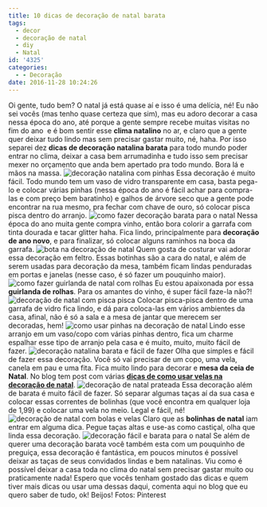 ```yaml
---
title: 10 dicas de decoração de natal barata
tags:
  - decor
  - decoração de natal
  - diy
  - Natal
id: '4325'
categories:
  - - Decoração
date: 2016-11-28 10:24:26
---
```


Oi gente, tudo bem? O natal já está quase aí e isso é uma delícia, né! Eu não sei vocês (mas tenho quase certeza que sim), mas eu adoro decorar a casa nessa época do ano, até porque a gente sempre recebe muitas visitas no fim do ano  e é bom sentir esse **clima natalino** no ar, e claro que a gente quer deixar tudo lindo mas sem precisar gastar muito, né, haha. Por isso separei dez **dicas de decoração natalina barata** para todo mundo poder entrar no clima, deixar a casa bem arrumadinha e tudo isso sem precisar mexer no orçamento que anda bem apertado pra todo mundo. Bora lá e mãos na massa. ![decoração natalina com pinhas ](/wp-content/uploads/2016/11/decoração-de-natal-barata.jpg) Essa decoração é muito fácil. Todo mundo tem um vaso de vidro transparente em casa, basta pega-lo e colocar várias pinhas (nessa época do ano é fácil achar para compra-las e com preço bem baratinho) e galhos de árvore seco que a gente pode encontrar na rua mesmo, pra fechar com chave de ouro, só colocar pisca pisca dentro do arranjo. ![como fazer decoração barata para o natal](/wp-content/uploads/2016/11/decoração-natalina-dourada.jpg) Nessa época do ano muita gente compra vinho, então bora colorir a garrafa com tinta dourada e tacar glitter haha. Fica lindo, principalmente para **decoração de ano novo**, e para finalizar, só colocar alguns raminhos na boca da garrafa. ![bota na decoração de natal](/wp-content/uploads/2016/11/decoração-natalina-barata.jpg) Quem gosta de costurar vai adorar essa decoração em feltro. Essas botinhas são a cara do natal, e além de serem usadas para decoração da mesa, também ficam lindas penduradas em portas e janelas (nesse caso, é só fazer um pouquinho maior). ![como fazer guirlanda de natal com rolhas ](/wp-content/uploads/2016/11/guirlanda-feita-de-rolha.jpg) Eu estou apaixonada por essa **guirlanda de rolhas**. Para os amantes do vinho, é super fácil faze-la não?! ![decoração de natal com pisca pisca](/wp-content/uploads/2016/11/decoração-de-natal-barata-diy.jpg) Colocar pisca-pisca dentro de uma garrafa de vidro fica lindo, e dá para coloca-las em vários ambientes da casa, afinal, não é só a sala e a mesa de jantar que merecem ser decoradas, hem! ![como usar pinhas na decoração de natal](/wp-content/uploads/2016/11/decoração-de-natal-com-pinhas.jpg) Lindo esse arranjo em um vaso/copo com várias pinhas dentro, fica um charme espalhar esse tipo de arranjo pela casa e é muito, muito, muito fácil de fazer. ![decoração natalina barata e fácil de fazer](/wp-content/uploads/2016/11/velas-na-decoração-de-natal.jpg) Olha que simples e fácil de fazer essa decoração. Você só vai precisar de um copo, uma vela, canela em pau e uma fita. Fica muito lindo para decorar e **mesa da ceia de Natal**. No blog tem post com várias [**dicas de como usar velas na decoração de natal**](http://natalia.blog.br/19-ideias-de-como-se-usar-velas-na-decoracao-de-natal/). ![decoração de natal prateada ](/wp-content/uploads/2016/11/decoração-natalina-com-velas-e-taças.jpg) Essa decoração além de barata é muito fácil de fazer. Só separar algumas taças aí da sua casa e colocar essas correntes de bolinhas (que você encontra em qualquer loja de 1,99) e colocar uma vela no meio. Legal e fácil, né! ![decoração de natal com bolas e velas](/wp-content/uploads/2016/11/decor-natalina-barata.jpg) Claro que as **bolinhas de natal** iam entrar em alguma dica. Pegue taças altas e use-as como castiçal, olha que linda essa decoração. ![decoração fácil e barata para o natal](/wp-content/uploads/2016/11/decoração-mesa-de-natal.jpg) Se além de querer uma decoração barata você também esta com um pouquinho de preguiça, essa decoração é fantástica, em poucos minutos é possível deixar as taças de seus convidados lindas e bem natalinas. Viu como é possível deixar a casa toda no clima do natal sem precisar gastar muito ou praticamente nada! Espero que vocês tenham gostado das dicas e quem tiver mais dicas ou usar uma dessas daqui, comenta aqui no blog que eu quero saber de tudo, ok! Beijos! Fotos: Pinterest

